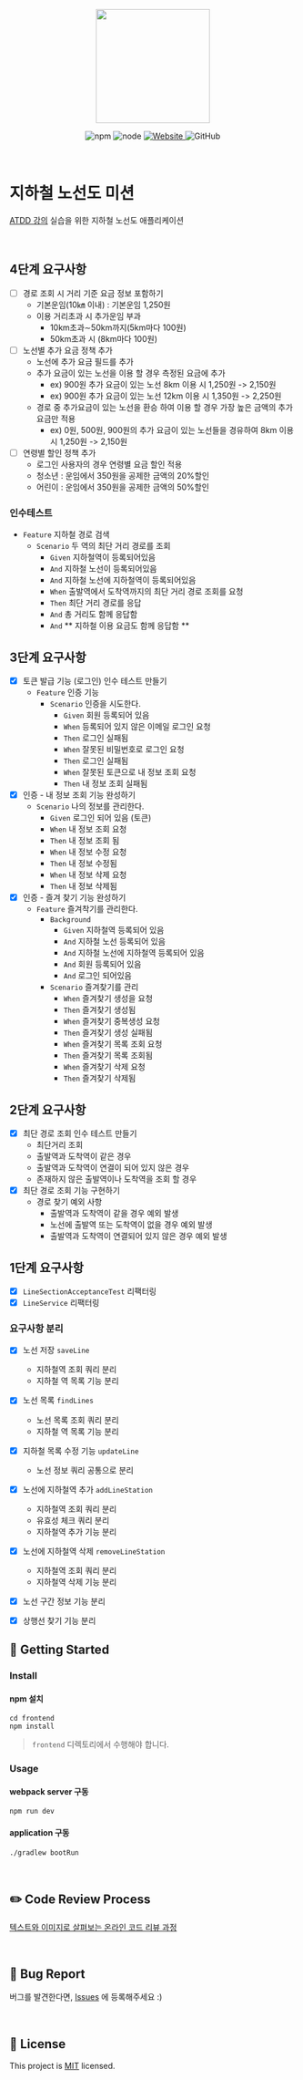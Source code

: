 <p align="center">
    <img width="200px;" src="https://raw.githubusercontent.com/woowacourse/atdd-subway-admin-frontend/master/images/main_logo.png"/>
</p>
<p align="center">
  <img alt="npm" src="https://img.shields.io/badge/npm-%3E%3D%205.5.0-blue">
  <img alt="node" src="https://img.shields.io/badge/node-%3E%3D%209.3.0-blue">
  <a href="https://edu.nextstep.camp/c/R89PYi5H" alt="nextstep atdd">
    <img alt="Website" src="https://img.shields.io/website?url=https%3A%2F%2Fedu.nextstep.camp%2Fc%2FR89PYi5H">
  </a>
  <img alt="GitHub" src="https://img.shields.io/github/license/next-step/atdd-subway-service">
</p>

<br>

# 지하철 노선도 미션
[ATDD 강의](https://edu.nextstep.camp/c/R89PYi5H) 실습을 위한 지하철 노선도 애플리케이션

<br>

## 4단계 요구사항
* [ ] 경로 조회 시 거리 기준 요금 정보 포함하기
  * 기본운임(10㎞ 이내) : 기본운임 1,250원
  * 이용 거리초과 시 추가운임 부과
    * 10km초과∼50km까지(5km마다 100원)
    * 50km초과 시 (8km마다 100원)
* [ ] 노선별 추가 요금 정책 추가
  * 노선에 추가 요금 필드를 추가
  * 추가 요금이 있는 노선을 이용 할 경우 측정된 요금에 추가
    * ex) 900원 추가 요금이 있는 노선 8km 이용 시 1,250원 -> 2,150원
    * ex) 900원 추가 요금이 있는 노선 12km 이용 시 1,350원 -> 2,250원
  * 경로 중 추가요금이 있는 노선을 환승 하여 이용 할 경우 가장 높은 금액의 추가 요금만 적용
    * ex) 0원, 500원, 900원의 추가 요금이 있는 노선들을 경유하여 8km 이용 시 1,250원 -> 2,150원
* [ ] 연령별 할인 정책 추가
  * 로그인 사용자의 경우 연령별 요금 할인 적용
  * 청소년 : 운임에서 350원을 공제한 금액의 20%할인
  * 어린이 : 운임에서 350원을 공제한 금액의 50%할인

### 인수테스트
* `Feature` 지하철 경로 검색
  * `Scenario` 두 역의 최단 거리 경로를 조회
    * `Given` 지하철역이 등록되어있음
    * `And` 지하철 노선이 등록되어있음
    * `And` 지하철 노선에 지하철역이 등록되어있음
    * `When` 출발역에서 도착역까지의 최단 거리 경로 조회를 요청
    * `Then` 최단 거리 경로를 응답
    * `And` 총 거리도 함께 응답함
    * `And` ** 지하철 이용 요금도 함께 응답함 **


## 3단계 요구사항
* [X] 토큰 발급 기능 (로그인) 인수 테스트 만들기
  * `Feature` 인증 기능
    * `Scenario` 인증을 시도한다.
      * `Given` 회원 등록되어 있음
      * `When` 등록되어 있지 않은 이메일 로그인 요청
      * `Then` 로그인 실패됨
      * `When` 잘못된 비밀번호로 로그인 요청
      * `Then` 로그인 실패됨
      * `When` 잘못된 토큰으로 내 정보 조회 요청
      * `Then` 내 정보 조회 실패됨
* [X] 인증 - 내 정보 조회 기능 완성하기
  * `Scenario` 나의 정보를 관리한다.
    * `Given` 로그인 되어 있음 (토큰)
    * `When` 내 정보 조회 요청
    * `Then` 내 정보 조회 됨
    * `When` 내 정보 수정 요청
    * `Then` 내 정보 수정됨
    * `When` 내 정보 삭제 요청
    * `Then` 내 정보 삭제됨
* [X] 인증 - 즐겨 찾기 기능 완성하기
  * `Feature` 즐겨착기를 관리한다.
    * `Background`
      * `Given` 지하철역 등록되어 있음
      * `And` 지하철 노선 등록되어 있음
      * `And` 지하철 노선에 지하철역 등록되어 있음
      * `And` 회원 등록되어 있음
      * `And` 로그인 되어있음
    * `Scenario` 즐겨찾기를 관리
      * `When` 즐겨찾기 생성을 요청
      * `Then` 즐겨찾기 생성됨
      * `When` 즐겨찾기 중복생성 요청
      * `Then` 즐겨찾기 생성 실패됨
      * `When` 즐겨찾기 목록 조회 요청
      * `Then` 즐겨찾기 목록 조회됨
      * `When` 즐겨찾기 삭제 요청
      * `Then` 즐겨찾기 삭제됨

## 2단계 요구사항
* [X] 최단 경로 조회 인수 테스트 만들기
  * 최단거리 조회 
  * 출발역과 도착역이 같은 경우
  * 출발역과 도착역이 연결이 되어 있지 않은 경우
  * 존재하지 않은 출발역이나 도착역을 조회 할 경우
* [X] 최단 경로 조회 기능 구현하기
  * 경로 찾기 예외 사항
    * 출발역과 도착역이 같을 경우 예외 발생
    * 노선에 출발역 또는 도착역이 없을 경우 예외 발생
    * 출발역과 도착역이 연결되어 있지 않은 경우 예외 발생
  

## 1단계 요구사항
* [X] `LineSectionAcceptanceTest` 리팩터링
* [X] `LineService` 리팩터링
### 요구사항 분리 
* [X] 노선 저장 `saveLine`
  * 지하철역 조회 쿼리 분리
  * 지하철 역 목록 기능 분리
* [X] 노선 목록 `findLines`
  * 노선 목록 조회 쿼리 분리
  * 지하철 역 목록 기능 분리
* [X] 지하철 목록 수정 기능 `updateLine`
  * 노선 정보 쿼리 공통으로 분리
* [X] 노선에 지하철역 추가 `addLineStation`
  * 지하철역 조회 쿼리 분리 
  * 유효성 체크 쿼리 분리
  * 지하철역 추가 기능 분리
* [X] 노선에 지하철역 삭제 `removeLineStation`
  * 지하철역 조회 쿼리 분리
  * 지하철역 삭제 기능 분리
* [X] 노선 구간 정보 기능 분리
* [X] 상행선 찾기 기능 분리


## 🚀 Getting Started

### Install
#### npm 설치
```
cd frontend
npm install
```
> `frontend` 디렉토리에서 수행해야 합니다.

### Usage
#### webpack server 구동
```
npm run dev
```
#### application 구동
```
./gradlew bootRun
```
<br>

## ✏️ Code Review Process
[텍스트와 이미지로 살펴보는 온라인 코드 리뷰 과정](https://github.com/next-step/nextstep-docs/tree/master/codereview)

<br>

## 🐞 Bug Report

버그를 발견한다면, [Issues](https://github.com/next-step/atdd-subway-service/issues) 에 등록해주세요 :)

<br>

## 📝 License

This project is [MIT](https://github.com/next-step/atdd-subway-service/blob/master/LICENSE.md) licensed.




